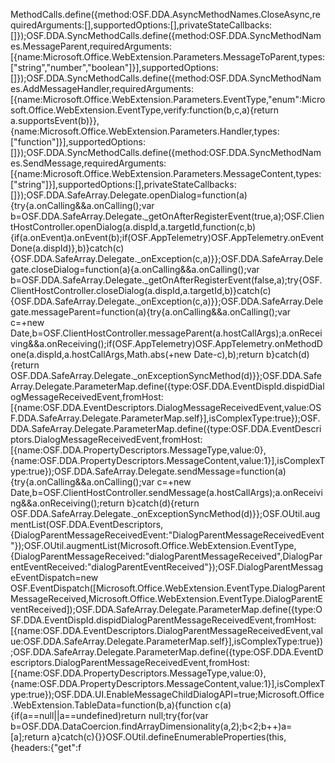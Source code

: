 MethodCalls.define({method:OSF.DDA.AsyncMethodNames.CloseAsync,requiredArguments:[],supportedOptions:[],privateStateCallbacks:[]});OSF.DDA.SyncMethodCalls.define({method:OSF.DDA.SyncMethodNames.MessageParent,requiredArguments:[{name:Microsoft.Office.WebExtension.Parameters.MessageToParent,types:["string","number","boolean"]}],supportedOptions:[]});OSF.DDA.SyncMethodCalls.define({method:OSF.DDA.SyncMethodNames.AddMessageHandler,requiredArguments:[{name:Microsoft.Office.WebExtension.Parameters.EventType,"enum":Microsoft.Office.WebExtension.EventType,verify:function(b,c,a){return a.supportsEvent(b)}},{name:Microsoft.Office.WebExtension.Parameters.Handler,types:["function"]}],supportedOptions:[]});OSF.DDA.SyncMethodCalls.define({method:OSF.DDA.SyncMethodNames.SendMessage,requiredArguments:[{name:Microsoft.Office.WebExtension.Parameters.MessageContent,types:["string"]}],supportedOptions:[],privateStateCallbacks:[]});OSF.DDA.SafeArray.Delegate.openDialog=function(a){try{a.onCalling&&a.onCalling();var b=OSF.DDA.SafeArray.Delegate._getOnAfterRegisterEvent(true,a);OSF.ClientHostController.openDialog(a.dispId,a.targetId,function(c,b){if(a.onEvent)a.onEvent(b);if(OSF.AppTelemetry)OSF.AppTelemetry.onEventDone(a.dispId)},b)}catch(c){OSF.DDA.SafeArray.Delegate._onException(c,a)}};OSF.DDA.SafeArray.Delegate.closeDialog=function(a){a.onCalling&&a.onCalling();var b=OSF.DDA.SafeArray.Delegate._getOnAfterRegisterEvent(false,a);try{OSF.ClientHostController.closeDialog(a.dispId,a.targetId,b)}catch(c){OSF.DDA.SafeArray.Delegate._onException(c,a)}};OSF.DDA.SafeArray.Delegate.messageParent=function(a){try{a.onCalling&&a.onCalling();var c=+new Date,b=OSF.ClientHostController.messageParent(a.hostCallArgs);a.onReceiving&&a.onReceiving();if(OSF.AppTelemetry)OSF.AppTelemetry.onMethodDone(a.dispId,a.hostCallArgs,Math.abs(+new Date-c),b);return b}catch(d){return OSF.DDA.SafeArray.Delegate._onExceptionSyncMethod(d)}};OSF.DDA.SafeArray.Delegate.ParameterMap.define({type:OSF.DDA.EventDispId.dispidDialogMessageReceivedEvent,fromHost:[{name:OSF.DDA.EventDescriptors.DialogMessageReceivedEvent,value:OSF.DDA.SafeArray.Delegate.ParameterMap.self}],isComplexType:true});OSF.DDA.SafeArray.Delegate.ParameterMap.define({type:OSF.DDA.EventDescriptors.DialogMessageReceivedEvent,fromHost:[{name:OSF.DDA.PropertyDescriptors.MessageType,value:0},{name:OSF.DDA.PropertyDescriptors.MessageContent,value:1}],isComplexType:true});OSF.DDA.SafeArray.Delegate.sendMessage=function(a){try{a.onCalling&&a.onCalling();var c=+new Date,b=OSF.ClientHostController.sendMessage(a.hostCallArgs);a.onReceiving&&a.onReceiving();return b}catch(d){return OSF.DDA.SafeArray.Delegate._onExceptionSyncMethod(d)}};OSF.OUtil.augmentList(OSF.DDA.EventDescriptors,{DialogParentMessageReceivedEvent:"DialogParentMessageReceivedEvent"});OSF.OUtil.augmentList(Microsoft.Office.WebExtension.EventType,{DialogParentMessageReceived:"dialogParentMessageReceived",DialogParentEventReceived:"dialogParentEventReceived"});OSF.DialogParentMessageEventDispatch=new OSF.EventDispatch([Microsoft.Office.WebExtension.EventType.DialogParentMessageReceived,Microsoft.Office.WebExtension.EventType.DialogParentEventReceived]);OSF.DDA.SafeArray.Delegate.ParameterMap.define({type:OSF.DDA.EventDispId.dispidDialogParentMessageReceivedEvent,fromHost:[{name:OSF.DDA.EventDescriptors.DialogParentMessageReceivedEvent,value:OSF.DDA.SafeArray.Delegate.ParameterMap.self}],isComplexType:true});OSF.DDA.SafeArray.Delegate.ParameterMap.define({type:OSF.DDA.EventDescriptors.DialogParentMessageReceivedEvent,fromHost:[{name:OSF.DDA.PropertyDescriptors.MessageType,value:0},{name:OSF.DDA.PropertyDescriptors.MessageContent,value:1}],isComplexType:true});OSF.DDA.UI.EnableMessageChildDialogAPI=true;Microsoft.Office.WebExtension.TableData=function(b,a){function c(a){if(a==null||a==undefined)return null;try{for(var b=OSF.DDA.DataCoercion.findArrayDimensionality(a,2);b<2;b++)a=[a];return a}catch(c){}}OSF.OUtil.defineEnumerableProperties(this,{headers:{"get":f